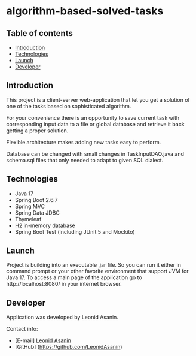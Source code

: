 # algorithm-based-solved-tasks

## Table of contents
* [Introduction](#Introduction)
* [Technologies](#Technologies)
* [Launch](#Launch)
* [Developer](#Developer)

## Introduction
This project is a client-server web-application that 
let you get a solution of one of the tasks based on 
sophisticated algorithm.

For your convenience there is an opportunity to save
current task with corresponding input data to a
file or global database and retrieve it back getting
a proper solution.

Flexible architecture makes adding new tasks easy to
perform.

Database can be changed with small changes in 
TaskInputDAO.java and schema.sql files that only 
needed to adapt to given SQL dialect.

## Technologies
* Java 17
* Spring Boot 2.6.7
* Spring MVC
* Spring Data JDBC
* Thymeleaf
* H2 in-memory database
* Spring Boot Test (including JUnit 5 and Mockito)

## Launch
Project is building into an executable .jar file. So
you can run it either in command prompt or your other
favorite environment that support JVM for Java 17.
To access a main page of the application go to 
http://localhost:8080/ in your internet browser.

## Developer
Application was developed by Leonid Asanin.

Contact info:
* [E-mail] [Leonid Asanin](mailto:l.asanin@mail.ru)
* [GitHub] (https://github.com/LeonidAsanin)
